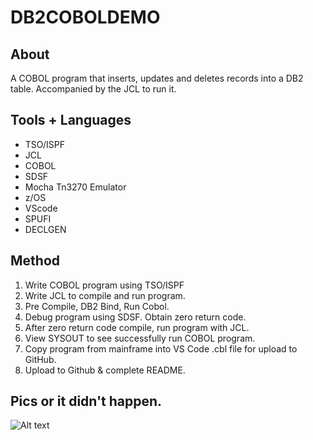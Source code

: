 # DB2COBOLDEMO

## About
A COBOL program that inserts, updates and deletes records into a DB2 table. Accompanied by the JCL to run it.

## Tools + Languages
* TSO/ISPF
* JCL
* COBOL
* SDSF
* Mocha Tn3270 Emulator
* z/OS
* VScode
* SPUFI
* DECLGEN

## Method
1. Write COBOL program using TSO/ISPF
2. Write JCL to compile and run program.
3. Pre Compile, DB2 Bind, Run Cobol.
4. Debug program using SDSF. Obtain zero return code.
5. After zero return code compile, run program with JCL.
6. View SYSOUT to see successfully run COBOL program.
7. Copy program from mainframe into VS Code .cbl file for upload to GitHub. 
8. Upload to Github & complete README.

## Pics or it didn't happen.
![Alt text](/GIF/DB2DEOGIF.gif?raw=true "Method Gif")
